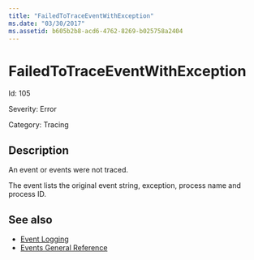 ```yaml
---
title: "FailedToTraceEventWithException"
ms.date: "03/30/2017"
ms.assetid: b605b2b8-acd6-4762-8269-b025758a2404
---
```

# FailedToTraceEventWithException
Id: 105  
  
 Severity: Error  
  
 Category: Tracing  
  
## Description  
 An event or events were not traced.  
  
 The event lists the original event string, exception, process name and process ID.  
  
## See also
- [Event Logging](../../../../../docs/framework/wcf/diagnostics/event-logging/index.md)
- [Events General Reference](../../../../../docs/framework/wcf/diagnostics/event-logging/events-general-reference.md)
